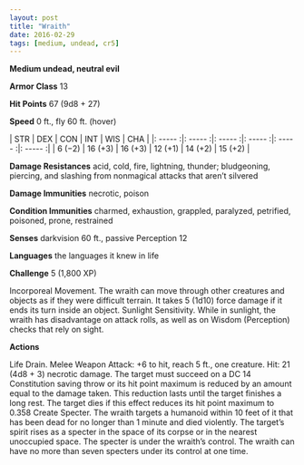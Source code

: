 ```yaml
---
layout: post
title: "Wraith"
date: 2016-02-29
tags: [medium, undead, cr5]
---
```


**Medium undead, neutral evil**

**Armor Class** 13

**Hit Points** 67 (9d8 + 27)

**Speed** 0 ft., fly 60 ft. (hover)

|   STR   |   DEX   |   CON   |   INT   |   WIS   |   CHA   |
|: ----- :|: ----- :|: ----- :|: ----- :|: ----- :|: ----- :|
| 6 (−2) | 16 (+3) | 16 (+3) | 12 (+1) | 14 (+2) | 15 (+2) |

**Damage Resistances** acid, cold, fire, lightning, thunder; bludgeoning, piercing, and slashing from nonmagical attacks that aren’t silvered 

**Damage Immunities** necrotic, poison 

**Condition Immunities** charmed, exhaustion, grappled, paralyzed, petrified, poisoned, prone, restrained 

**Senses** darkvision 60 ft., passive Perception 12 

**Languages** the languages it knew in life 

**Challenge** 5 (1,800 XP)

 Incorporeal Movement. The wraith can move through other creatures and objects as if they were difficult terrain. It takes 5 (1d10) force damage if it ends its turn inside an object. Sunlight Sensitivity. While in sunlight, the wraith has disadvantage on attack rolls, as well as on Wisdom (Perception) checks that rely on sight. 

**Actions** 

Life Drain. Melee Weapon Attack: +6 to hit, reach 5 ft., one creature. Hit: 21 (4d8 + 3) necrotic damage. The target must succeed on a DC 14 Constitution saving throw or its hit point maximum is reduced by an amount equal to the damage taken. This reduction lasts until the target finishes a long rest. The target dies if this effect reduces its hit point maximum to 0.358 Create Specter. The wraith targets a humanoid within 10 feet of it that has been dead for no longer than 1 minute and died violently. The target’s spirit rises as a specter in the space of its corpse or in the nearest unoccupied space. The specter is under the wraith’s control. The wraith can have no more than seven specters under its control at one time.
